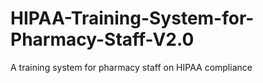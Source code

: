 # HIPAA-Training-System-for-Pharmacy-Staff-V2.0
A training system for pharmacy staff on HIPAA compliance
